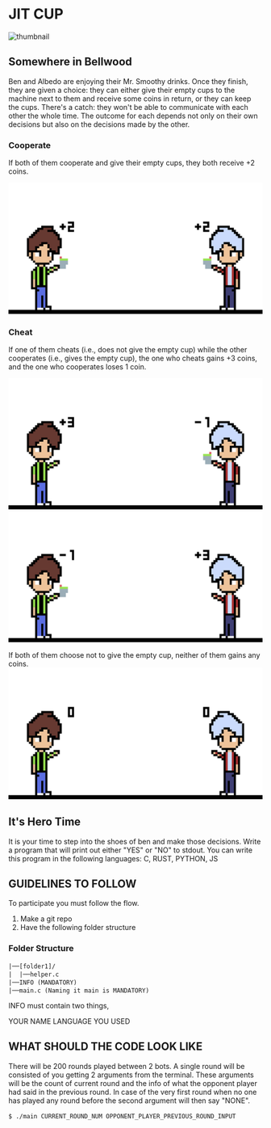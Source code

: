 # JIT CUP

![thumbnail](./thumbnail.png)

## Somewhere in Bellwood 

Ben and Albedo are enjoying their Mr. Smoothy drinks. Once they finish, they are given a choice: they can either give their empty cups to the machine next to them and receive some coins in return, or they can keep the cups. There's a catch: they won't be able to communicate with each other the whole time. The outcome for each depends not only on their own decisions but also on the decisions made by the other.

### Cooperate
If both of them cooperate and give their empty cups, they both receive +2 coins.

![thumbnail](./states/YY.png)

### Cheat
If one of them cheats (i.e., does not give the empty cup) while the other cooperates (i.e., gives the empty cup), the one who cheats gains +3 coins, and the one who cooperates loses 1 coin.

![thumbnail](./states/NY.png)
![thumbnail](./states/YN.png)

If both of them choose not to give the empty cup, neither of them gains any coins.
![thumbnail](./states/NN.png)

## It's Hero Time

It is your time to step into the shoes of ben and make those decisions.
Write a program that will print out either "YES" or "NO" to stdout.
You can write this program in the following languages: C, RUST, PYTHON, JS

## GUIDELINES TO FOLLOW

To participate you must follow the flow.

1) Make a git repo
2) Have the following folder structure

### Folder Structure

```
|──[folder1]/
|  |──helper.c
|──INFO (MANDATORY)
|──main.c (Naming it main is MANDATORY)
```

INFO must contain two things,

YOUR NAME
LANGUAGE YOU USED

## WHAT SHOULD THE CODE LOOK LIKE

There will be 200 rounds played between 2 bots. A single round will be consisted of you getting 2 arguments from the terminal.
These arguments will be the count of current round and the info of what the opponent player had said in the previous round.
In case of the very first round when no one has played any round before the second argument will then say "NONE".

```console
$ ./main CURRENT_ROUND_NUM OPPONENT_PLAYER_PREVIOUS_ROUND_INPUT
```
